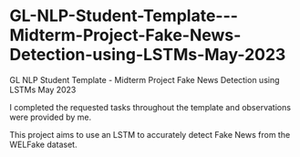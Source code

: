 # GL-NLP-Student-Template---Midterm-Project-Fake-News-Detection-using-LSTMs-May-2023
GL NLP Student Template - Midterm Project Fake News Detection using LSTMs May 2023

I completed the requested tasks throughout the template and observations were provided by me.

This project aims to use an LSTM to accurately detect Fake News from the WELFake dataset.
